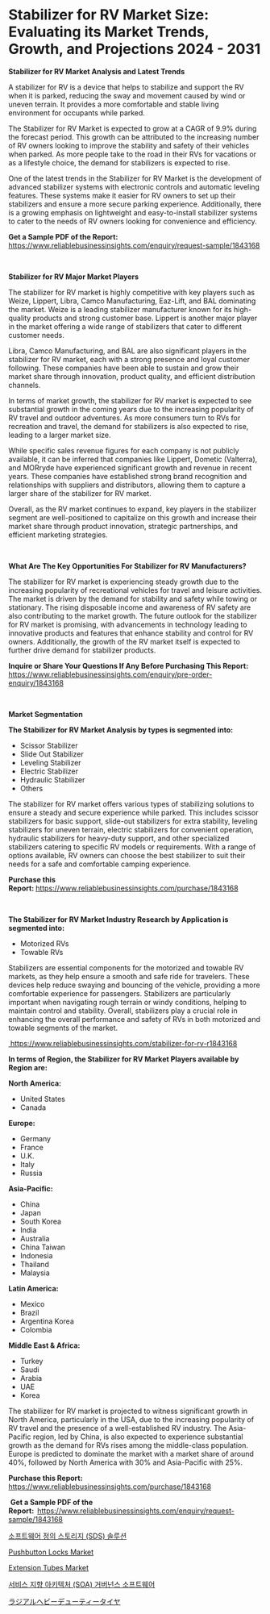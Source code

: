 <p><h1>Stabilizer for RV Market Size: Evaluating its Market Trends, Growth, and Projections 2024 - 2031</h1></p><p><strong>Stabilizer for RV Market Analysis and Latest Trends</strong></p>
<p><p>A stabilizer for RV is a device that helps to stabilize and support the RV when it is parked, reducing the sway and movement caused by wind or uneven terrain. It provides a more comfortable and stable living environment for occupants while parked.</p><p>The Stabilizer for RV Market is expected to grow at a CAGR of 9.9% during the forecast period. This growth can be attributed to the increasing number of RV owners looking to improve the stability and safety of their vehicles when parked. As more people take to the road in their RVs for vacations or as a lifestyle choice, the demand for stabilizers is expected to rise.</p><p>One of the latest trends in the Stabilizer for RV Market is the development of advanced stabilizer systems with electronic controls and automatic leveling features. These systems make it easier for RV owners to set up their stabilizers and ensure a more secure parking experience. Additionally, there is a growing emphasis on lightweight and easy-to-install stabilizer systems to cater to the needs of RV owners looking for convenience and efficiency.</p></p>
<p><strong>Get a Sample PDF of the Report:&nbsp;</strong> <a href="https://www.reliablebusinessinsights.com/enquiry/request-sample/1843168">https://www.reliablebusinessinsights.com/enquiry/request-sample/1843168</a></p>
<p>&nbsp;</p>
<p><strong>Stabilizer for RV Major Market Players</strong></p>
<p><p>The stabilizer for RV market is highly competitive with key players such as Weize, Lippert, Libra, Camco Manufacturing, Eaz-Lift, and BAL dominating the market. Weize is a leading stabilizer manufacturer known for its high-quality products and strong customer base. Lippert is another major player in the market offering a wide range of stabilizers that cater to different customer needs.</p><p>Libra, Camco Manufacturing, and BAL are also significant players in the stabilizer for RV market, each with a strong presence and loyal customer following. These companies have been able to sustain and grow their market share through innovation, product quality, and efficient distribution channels.</p><p>In terms of market growth, the stabilizer for RV market is expected to see substantial growth in the coming years due to the increasing popularity of RV travel and outdoor adventures. As more consumers turn to RVs for recreation and travel, the demand for stabilizers is also expected to rise, leading to a larger market size.</p><p>While specific sales revenue figures for each company is not publicly available, it can be inferred that companies like Lippert, Dometic (Valterra), and MORryde have experienced significant growth and revenue in recent years. These companies have established strong brand recognition and relationships with suppliers and distributors, allowing them to capture a larger share of the stabilizer for RV market.</p><p>Overall, as the RV market continues to expand, key players in the stabilizer segment are well-positioned to capitalize on this growth and increase their market share through product innovation, strategic partnerships, and efficient marketing strategies.</p></p>
<p>&nbsp;</p>
<p><strong>What Are The Key Opportunities For Stabilizer for RV Manufacturers?</strong></p>
<p><p>The stabilizer for RV market is experiencing steady growth due to the increasing popularity of recreational vehicles for travel and leisure activities. The market is driven by the demand for stability and safety while towing or stationary. The rising disposable income and awareness of RV safety are also contributing to the market growth. The future outlook for the stabilizer for RV market is promising, with advancements in technology leading to innovative products and features that enhance stability and control for RV owners. Additionally, the growth of the RV market itself is expected to further drive demand for stabilizer products.</p></p>
<p><strong>Inquire or Share Your Questions If Any Before Purchasing This Report:</strong> <a href="https://www.reliablebusinessinsights.com/enquiry/pre-order-enquiry/1843168">https://www.reliablebusinessinsights.com/enquiry/pre-order-enquiry/1843168</a></p>
<p>&nbsp;</p>
<p><strong>Market Segmentation</strong></p>
<p><strong>The Stabilizer for RV Market Analysis by types is segmented into:</strong></p>
<p><ul><li>Scissor Stabilizer</li><li>Slide Out Stabilizer</li><li>Leveling Stabilizer</li><li>Electric Stabilizer</li><li>Hydraulic Stabilizer</li><li>Others</li></ul></p>
<p><p>The stabilizer for RV market offers various types of stabilizing solutions to ensure a steady and secure experience while parked. This includes scissor stabilizers for basic support, slide-out stabilizers for extra stability, leveling stabilizers for uneven terrain, electric stabilizers for convenient operation, hydraulic stabilizers for heavy-duty support, and other specialized stabilizers catering to specific RV models or requirements. With a range of options available, RV owners can choose the best stabilizer to suit their needs for a safe and comfortable camping experience.</p></p>
<p><strong>Purchase this Report:&nbsp;</strong><a href="https://www.reliablebusinessinsights.com/purchase/1843168">https://www.reliablebusinessinsights.com/purchase/1843168</a></p>
<p>&nbsp;</p>
<p><strong>The Stabilizer for RV Market Industry Research by Application is segmented into:</strong></p>
<p><ul><li>Motorized RVs</li><li>Towable RVs</li></ul></p>
<p><p>Stabilizers are essential components for the motorized and towable RV markets, as they help ensure a smooth and safe ride for travelers. These devices help reduce swaying and bouncing of the vehicle, providing a more comfortable experience for passengers. Stabilizers are particularly important when navigating rough terrain or windy conditions, helping to maintain control and stability. Overall, stabilizers play a crucial role in enhancing the overall performance and safety of RVs in both motorized and towable segments of the market.</p></p>
<p><a href="https://www.reliablebusinessinsights.com/stabilizer-for-rv-r1843168">&nbsp;https://www.reliablebusinessinsights.com/stabilizer-for-rv-r1843168</a></p>
<p><strong>In terms of Region, the Stabilizer for RV Market Players available by Region are:</strong></p>
<p>
    <p> <strong> North America: </strong>
        <ul>
            <li>United States</li>
            <li>Canada</li>
        </ul>
        </p> 
    <p> <strong> Europe: </strong>
        <ul>
            <li>Germany</li>
            <li>France</li>
            <li>U.K.</li>
            <li>Italy</li>
            <li>Russia</li>
        </ul>
        </p> 
    <p> <strong> Asia-Pacific: </strong>
        <ul>
            <li>China</li>
            <li>Japan</li>
            <li>South Korea</li>
            <li>India</li>
            <li>Australia</li>
            <li>China Taiwan</li>
            <li>Indonesia</li>
            <li>Thailand</li>
            <li>Malaysia</li>
        </ul>
        </p> 
    <p> <strong> Latin America: </strong>
        <ul>
            <li>Mexico</li>
            <li>Brazil</li>
            <li>Argentina Korea</li>
            <li>Colombia</li>
        </ul>
        </p> 
    <p> <strong> Middle East & Africa: </strong>
        <ul>
            <li>Turkey</li>
            <li>Saudi</li>
            <li>Arabia</li>
            <li>UAE</li>
            <li>Korea</li>
        </ul>
    </p>
    </p>
<p><p>The stabilizer for RV market is projected to witness significant growth in North America, particularly in the USA, due to the increasing popularity of RV travel and the presence of a well-established RV industry. The Asia-Pacific region, led by China, is also expected to experience substantial growth as the demand for RVs rises among the middle-class population. Europe is predicted to dominate the market with a market share of around 40%, followed by North America with 30% and Asia-Pacific with 25%.</p></p>
<p><strong>Purchase this Report: </strong><a href="https://www.reliablebusinessinsights.com/purchase/1843168">https://www.reliablebusinessinsights.com/purchase/1843168</a></p>
<p>&nbsp;<strong>Get a Sample PDF of the Report:&nbsp;&nbsp;</strong><a href="https://www.reliablebusinessinsights.com/enquiry/request-sample/1843168">https://www.reliablebusinessinsights.com/enquiry/request-sample/1843168</a></p>
<p><strong></strong></p>
<p><p><a href="https://github.com/lzuwsfreyoq70/Market-Research-Report-List-2/blob/main/3329783172101.md">소프트웨어 정의 스토리지 (SDS) 솔루션</a></p><p><a href="https://github.com/mabutironaldo/Market-Research-Report-List-5/blob/main/pushbutton-locks-market.md">Pushbutton Locks Market</a></p><p><a href="https://github.com/Paul14Anderson63/Market-Research-Report-List-4/blob/main/extension-tubes-market.md">Extension Tubes Market</a></p><p><a href="https://github.com/TrevorKruvalis5678/Market-Research-Report-List-2/blob/main/3431362172102.md">서비스 지향 아키텍처 (SOA) 거버넌스 소프트웨어</a></p><p><a href="https://github.com/CarlieShields/Market-Research-Report-List-1/blob/main/7431700160281.md">ラジアルヘビーデューティータイヤ</a></p></p>